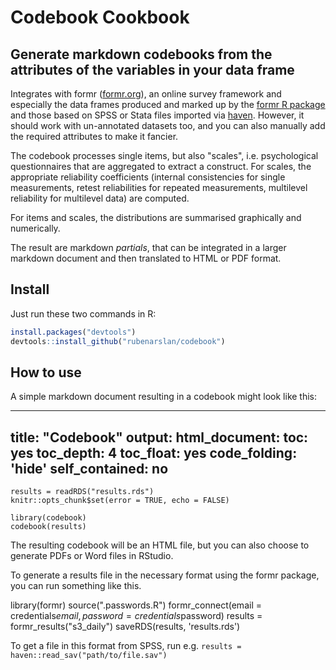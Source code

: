 # Codebook Cookbook
## Generate markdown codebooks from the attributes of the variables in your data frame

Integrates with formr ([formr.org](https://formr.org)), an online survey framework and especially the data frames produced and marked up by the [formr R package](https://github.com/rubenarslan/formr) and those based on SPSS or Stata files imported via [haven](https://github.com/hadley/haven). However, it should work with un-annotated datasets too, and you can also manually add the required attributes to make it fancier.

The codebook processes single items, but also "scales", i.e. psychological questionnaires that are aggregated to extract a construct. For scales, the appropriate reliability coefficients (internal consistencies for single measurements, retest reliabilities for repeated measurements, multilevel reliability for multilevel data) are computed.

For items and scales, the distributions are summarised graphically and numerically.

The result are markdown _partials_, that can be integrated in a larger markdown document and then translated to HTML or PDF format.

## Install

Just run these two commands in R:

```r
install.packages("devtools")
devtools::install_github("rubenarslan/codebook")
```

## How to use
A simple markdown document resulting in a codebook might look like this:

  ---
  title: "Codebook"
  output:
    html_document:
      toc: yes
      toc_depth: 4
      toc_float: yes
      code_folding: 'hide'
      self_contained: no
  ---
  
  ```{r}
  results = readRDS("results.rds")
  knitr::opts_chunk$set(error = TRUE, echo = FALSE)
  ```
  
  ```{r}
  library(codebook)
  codebook(results)
  ```
  
The resulting codebook will be an HTML file, but you can also choose to generate PDFs or Word files in RStudio.

To generate a results file in the necessary format using the formr package, you can run something like this.

  library(formr)
  source(".passwords.R")
  formr_connect(email = credentials$email, password = credentials$password)
  results = formr_results("s3_daily")
  saveRDS(results, 'results.rds')

To get a file in this format from SPSS, run e.g. `results = haven::read_sav("path/to/file.sav")`

